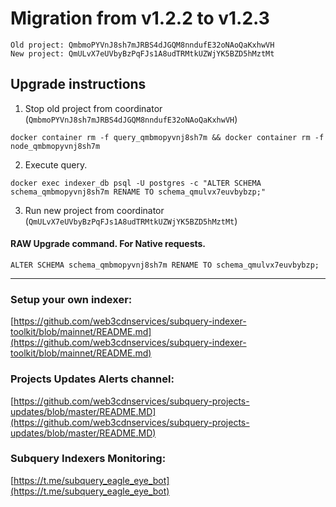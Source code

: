 # Migration from v1.2.2 to v1.2.3
```
Old project: QmbmoPYVnJ8sh7mJRBS4dJGQM8nndufE32oNAoQaKxhwVH
New project: QmULvX7eUVbyBzPqFJs1A8udTRMtkUZWjYK5BZD5hMztMt
```


## Upgrade instructions
 1) Stop old project from coordinator (`QmbmoPYVnJ8sh7mJRBS4dJGQM8nndufE32oNAoQaKxhwVH`)

```
docker container rm -f query_qmbmopyvnj8sh7m && docker container rm -f node_qmbmopyvnj8sh7m
```

 2) Execute query.

```
docker exec indexer_db psql -U postgres -c "ALTER SCHEMA schema_qmbmopyvnj8sh7m RENAME TO schema_qmulvx7euvbybzp;"

```

 3) Run new project from coordinator (`QmULvX7eUVbyBzPqFJs1A8udTRMtkUZWjYK5BZD5hMztMt`)

#### RAW Upgrade command. For Native requests.
`ALTER SCHEMA schema_qmbmopyvnj8sh7m RENAME TO schema_qmulvx7euvbybzp;`


___
### Setup your own indexer:

[https://github.com/web3cdnservices/subquery-indexer-toolkit/blob/mainnet/README.md](https://github.com/web3cdnservices/subquery-indexer-toolkit/blob/mainnet/README.md)

### Projects Updates Alerts channel:

[https://github.com/web3cdnservices/subquery-projects-updates/blob/master/README.MD](https://github.com/web3cdnservices/subquery-projects-updates/blob/master/README.MD)

### Subquery Indexers Monitoring:

[https://t.me/subquery_eagle_eye_bot](https://t.me/subquery_eagle_eye_bot)
